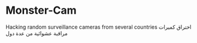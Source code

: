 # Monster-Cam
Hacking random surveillance cameras from several countries  اختراق كميرات مراقبة عشوائية من عدة دول
